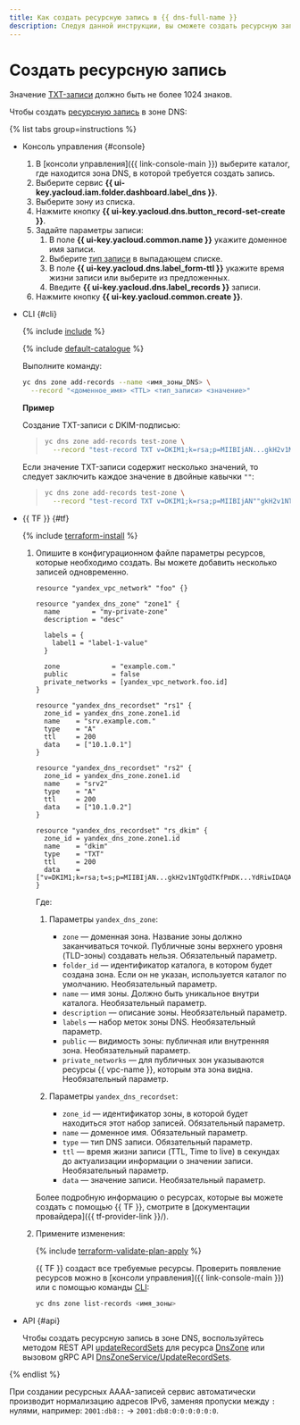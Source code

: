 ```yaml
---
title: Как создать ресурсную запись в {{ dns-full-name }}
description: Следуя данной инструкции, вы сможете создать ресурсную запись.
---
```


# Создать ресурсную запись

Значение [TXT-записи](../concepts/resource-record.md#txt) должно быть не более 1024 знаков.

Чтобы создать [ресурсную запись](../concepts/resource-record.md) в зоне DNS:

{% list tabs group=instructions %}

- Консоль управления {#console}

  1. В [консоли управления]({{ link-console-main }}) выберите каталог, где находится зона DNS, в которой требуется создать запись.
  1. Выберите сервис **{{ ui-key.yacloud.iam.folder.dashboard.label_dns }}**.
  1. Выберите зону из списка.
  1. Нажмите кнопку **{{ ui-key.yacloud.dns.button_record-set-create }}**.
  1. Задайте параметры записи:
     1. В поле **{{ ui-key.yacloud.common.name }}** укажите доменное имя записи.
     1. Выберите [тип записи](../concepts/resource-record.md#rr-types) в выпадающем списке.
     1. В поле **{{ ui-key.yacloud.dns.label_form-ttl }}** укажите время жизни записи или выберите из предложенных.
     1. Введите **{{ ui-key.yacloud.dns.label_records }}** записи.
  1. Нажмите кнопку **{{ ui-key.yacloud.common.create }}**.

- CLI {#cli}

  {% include [include](../../_includes/cli-install.md) %}

  {% include [default-catalogue](../../_includes/default-catalogue.md) %}

  Выполните команду:

  ```bash
  yc dns zone add-records --name <имя_зоны_DNS> \
    --record "<доменное_имя> <TTL> <тип_записи> <значение>"
  ```

  **Пример**

  Создание TXT-записи с DKIM-подписью:

  > ```bash
  > yc dns zone add-records test-zone \
  >   --record "test-record TXT v=DKIM1;k=rsa;p=MIIBIjAN...gkH2v1NTgQdTKfPmDK...YdRiwIDAQAB"
  > ```

  Если значение TXT-записи содержит несколько значений, то следует заключить каждое значение в двойные кавычки `""`:

  > ```bash
  > yc dns zone add-records test-zone \
  >   --record "test-record TXT v=DKIM1;k=rsa;p=MIIBIjAN""gkH2v1NTgQdTKfPmDK""YdRiwIDAQAB"
  > ```

- {{ TF }} {#tf}

  {% include [terraform-install](../../_includes/terraform-install.md) %}

  1. Опишите в конфигурационном файле параметры ресурсов, которые необходимо создать. Вы можете добавить несколько записей одновременно.

     ```hcl
     resource "yandex_vpc_network" "foo" {}
     
     resource "yandex_dns_zone" "zone1" {
       name        = "my-private-zone"
       description = "desc"
     
       labels = {
         label1 = "label-1-value"
       }
     
       zone             = "example.com."
       public           = false
       private_networks = [yandex_vpc_network.foo.id]
     }
     
     resource "yandex_dns_recordset" "rs1" {
       zone_id = yandex_dns_zone.zone1.id
       name    = "srv.example.com."
       type    = "A"
       ttl     = 200
       data    = ["10.1.0.1"]
     }
     
     resource "yandex_dns_recordset" "rs2" {
       zone_id = yandex_dns_zone.zone1.id
       name    = "srv2"
       type    = "A"
       ttl     = 200
       data    = ["10.1.0.2"]
     }

     resource "yandex_dns_recordset" "rs_dkim" {
       zone_id = yandex_dns_zone.zone1.id
       name    = "dkim"
       type    = "TXT"
       ttl     = 200
       data    = ["v=DKIM1;k=rsa;t=s;p=MIIBIjAN...gkH2v1NTgQdTKfPmDK...YdRiwIDAQAB"]
     }
     ```

     Где:

     1. Параметры `yandex_dns_zone`:

        * `zone` — доменная зона. Название зоны должно заканчиваться точкой. Публичные зоны верхнего уровня (TLD-зоны) создавать нельзя. Обязательный параметр.
        * `folder_id` — идентификатор каталога, в котором будет создана зона. Если он не указан, используется каталог по умолчанию. Необязательный параметр.
        * `name` — имя зоны. Должно быть уникальное внутри каталога. Необязательный параметр.
        * `description` — описание зоны. Необязательный параметр.
        * `labels` — набор меток зоны DNS. Необязательный параметр.
        * `public` — видимость зоны: публичная или внутренняя зона. Необязательный параметр.
        * `private_networks` — для публичных зон указываются ресурсы {{ vpc-name }}, которым эта зона видна. Необязательный параметр.

     1. Параметры `yandex_dns_recordset`:

        * `zone_id` — идентификатор зоны, в которой будет находиться этот набор записей. Обязательный параметр.
        * `name` — доменное имя. Обязательный параметр.
        * `type` — тип DNS записи. Обязательный параметр.
        * `ttl` — время жизни записи (TTL, Time to live) в секундах до актуализации информации о значении записи. Необязательный параметр.
        * `data` — значение записи. Необязательный параметр.

     Более подробную информацию о ресурсах, которые вы можете создать с помощью {{ TF }}, смотрите в [документации провайдера]({{ tf-provider-link }}/).

  1. Примените изменения:

      {% include [terraform-validate-plan-apply](../../_tutorials/_tutorials_includes/terraform-validate-plan-apply.md) %}
  
     {{ TF }} создаст все требуемые ресурсы. Проверить появление ресурсов можно в [консоли управления]({{ link-console-main }}) или с помощью команды [CLI](../../cli/quickstart.md):

     ```bash
     yc dns zone list-records <имя_зоны>
     ```

- API {#api}

  Чтобы создать ресурсную запись в зоне DNS, воспользуйтесь методом REST API [updateRecordSets](../api-ref/DnsZone/updateRecordSets.md) для ресурса [DnsZone](../api-ref/DnsZone/index.md) или вызовом gRPC API [DnsZoneService/UpdateRecordSets](../api-ref/grpc/DnsZone/updateRecordSets.md).

{% endlist %}

При создании ресурсных AAAA-записей сервис автоматически производит нормализацию адресов IPv6, заменяя пропуски между `:` нулями, например: `2001:db8::` → `2001:db8:0:0:0:0:0:0`.
